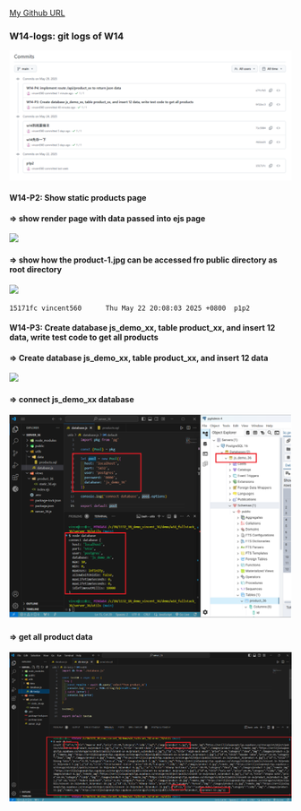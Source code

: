 [My Github URL](https://github.com/vincent560/1132_1N_demo_36.git)

### W14-logs: git logs of W14
 
![](w14-logs.png)

#### W14-P2: Show static products page
 
#### => show render page with data passed into ejs page
 
![](w14-p2-1.png)
 
#### => show how the product-1.jpg can be accessed fro public directory as root directory
 
![](w14-p2-2.png)

````
15171fc vincent560      Thu May 22 20:08:03 2025 +0800  p1p2
````
#### W14-P3: Create database js_demo_xx, table product_xx, and insert 12 data, write test code to get all products
 
#### => Create database js_demo_xx, table product_xx, and insert 12 data
 
![](w14-p3-1.png)
 
#### => connect js_demo_xx database
 
![](w14-p3-2.png)
 
#### => get all product data
 
![](w14-p3-3.png)